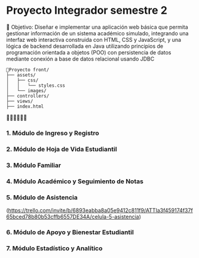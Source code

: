 # Proyecto Integrador semestre 2

🚀 Objetivo: Diseñar e implementar una aplicación web básica que permita gestionar información de un sistema académico simulado, integrando una interfaz web interactiva construida con HTML, CSS y JavaScript, y una lógica de backend desarrollada en Java utilizando principios de programación orientada a objetos (POO) con persistencia de datos mediante conexión a base de datos relacional usando JDBC

```plaintext
🚧Proyecto front/
├── assets/
│   ├── css/
│   │   └── styles.css
│   └── images/
├── controllers/
├── views/
├── index.html
```

👩🏼‍💻👨🏼‍💻 
### 1. Módulo de Ingreso y Registro
### 2. Módulo de Hoja de Vida Estudiantil
### 3. Módulo Familiar
### 4. Módulo Académico y Seguimiento de Notas
### 5. Módulo de Asistencia
(https://trello.com/invite/b/6893eabba8a05e9412c811f9/ATTIa3f459174f37f65bced78b80b53cffb6557DE34A/celula-5-asistencia)
### 6. Módulo de Apoyo y Bienestar Estudiantil
### 7. Módulo Estadístico y Analítico
